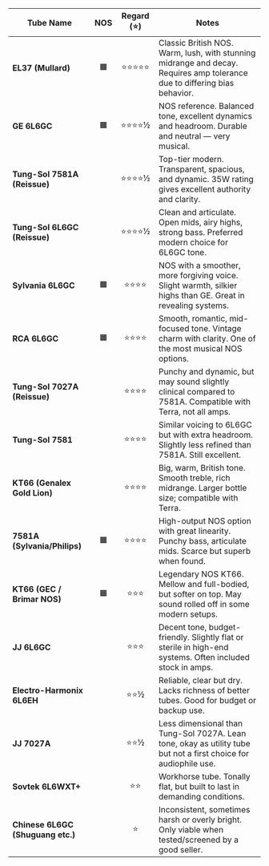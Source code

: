 
| Tube Name                         | NOS | Regard (⭐) | Notes                                                                                                                     |
| --------------------------------- | :-: | :--------: | ------------------------------------------------------------------------------------------------------------------------- |
| **EL37 (Mullard)**                |  🟧 |    ⭐⭐⭐⭐⭐   | Classic British NOS. Warm, lush, with stunning midrange and decay. Requires amp tolerance due to differing bias behavior. |
| **GE 6L6GC**                      |  🟧 |    ⭐⭐⭐⭐½   | NOS reference. Balanced tone, excellent dynamics and headroom. Durable and neutral — very musical.                        |
| **Tung-Sol 7581A (Reissue)**      |     |    ⭐⭐⭐⭐½   | Top-tier modern. Transparent, spacious, and dynamic. 35W rating gives excellent authority and clarity.                    |
| **Tung-Sol 6L6GC (Reissue)**      |     |    ⭐⭐⭐⭐½   | Clean and articulate. Open mids, airy highs, strong bass. Preferred modern choice for 6L6GC tone.                         |
| **Sylvania 6L6GC**                |  🟧 |    ⭐⭐⭐⭐    | NOS with a smoother, more forgiving voice. Slight warmth, silkier highs than GE. Great in revealing systems.              |
| **RCA 6L6GC**                     |  🟧 |    ⭐⭐⭐⭐    | Smooth, romantic, mid-focused tone. Vintage charm with clarity. One of the most musical NOS options.                      |
| **Tung-Sol 7027A (Reissue)**      |     |    ⭐⭐⭐⭐    | Punchy and dynamic, but may sound slightly clinical compared to 7581A. Compatible with Terra, not all amps.               |
| **Tung-Sol 7581**                 |     |    ⭐⭐⭐⭐    | Similar voicing to 6L6GC but with extra headroom. Slightly less refined than 7581A. Still excellent.                      |
| **KT66 (Genalex Gold Lion)**      |     |    ⭐⭐⭐⭐    | Big, warm, British tone. Smooth treble, rich midrange. Larger bottle size; compatible with Terra.                         |
| **7581A (Sylvania/Philips)**      |  🟧 |    ⭐⭐⭐⭐    | High-output NOS option with great linearity. Punchy bass, articulate mids. Scarce but superb when found.                  |
| **KT66 (GEC / Brimar NOS)**       |  🟧 |     ⭐⭐⭐    | Legendary NOS KT66. Mellow and full-bodied, but softer on top. May sound rolled off in some modern setups.                |
| **JJ 6L6GC**                      |     |     ⭐⭐⭐    | Decent tone, budget-friendly. Slightly flat or sterile in high-end systems. Often included stock in amps.                 |
| **Electro-Harmonix 6L6EH**        |     |     ⭐⭐½    | Reliable, clear but dry. Lacks richness of better tubes. Good for budget or backup use.                                   |
| **JJ 7027A**                      |     |     ⭐⭐½    | Less dimensional than Tung-Sol 7027A. Lean tone, okay as utility tube but not a first choice for audiophile use.          |
| **Sovtek 6L6WXT+**                |     |     ⭐⭐     | Workhorse tube. Tonally flat, but built to last in demanding conditions.                                                  |
| **Chinese 6L6GC (Shuguang etc.)** |     |      ⭐     | Inconsistent, sometimes harsh or overly bright. Only viable when tested/screened by a good seller.                        |
